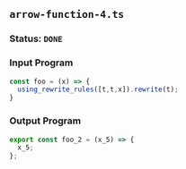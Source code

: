 ## `arrow-function-4.ts`

### Status: `DONE`

### Input Program

```typescript
const foo = (x) => {
  using_rewrite_rules([t,t,x]).rewrite(t);
}
```

### Output Program

```typescript
export const foo_2 = (x_5) => {
  x_5;
};
```

